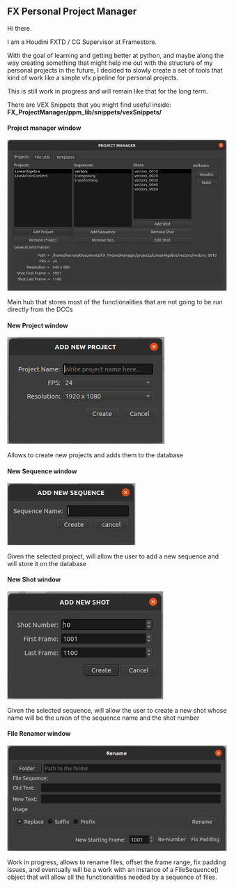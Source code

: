 ## FX Personal Project Manager

Hi there.

I am a Houdini FXTD / CG Supervisor at Framestore.

With the goal of learning and getting better at python, and maybe along the way creating something that might help me out with the structure of my personal 
projects in the future, I decided to slowly create a set of tools that kind of work like a simple vfx pipeline for personal projects.

This is still work in progress and will remain like that for the long term.


There are VEX Snippets that you might find useful inside:
**FX_ProjectManager/ppm_lib/snippets/vexSnippets/**

####      Project manager window
![](images/main_window.jpeg)

Main hub that stores most of the functionalities that are not going to be run directly from the DCCs

####      New Project window
![](images/new_project.jpeg)

Allows to create new projects and adds them to the database

####      New Sequence window
![](images/new_sequence.jpeg)

Given the selected project, will allow the user to add a new sequence and will store it on the database

####      New Shot window
![](images/new_shot.jpeg)

Given the selected sequence, will allow the user to create a new shot whose name will be the union of the sequence name 
and the shot number

####      File Renamer window
![](images/renamer.jpg)

Work in progress, allows to rename files, offset the frame range, fix padding issues, and eventually will be a work with an instance of a FileSequence() object that will allow all the functionalities needed by a sequence of files.
